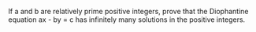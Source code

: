 If a and b are relatively prime positive integers, prove that the Diophantine equation ax - by = c has infinitely many solutions in the positive integers.